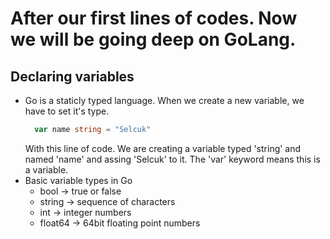 # After our first lines of codes. Now we will be going deep on GoLang.

## Declaring variables

- Go is a staticly typed language. When we create a new variable, we have to set it's type.
  ```go
    var name string = "Selcuk"
  ```
  With this line of code. We are creating a variable typed 'string' and named 'name' and assing 'Selcuk' to it. The 'var' keyword means this is a variable.
- Basic variable types in Go
  - bool -> true or false
  - string -> sequence of characters
  - int -> integer numbers
  - float64 -> 64bit floating point numbers
